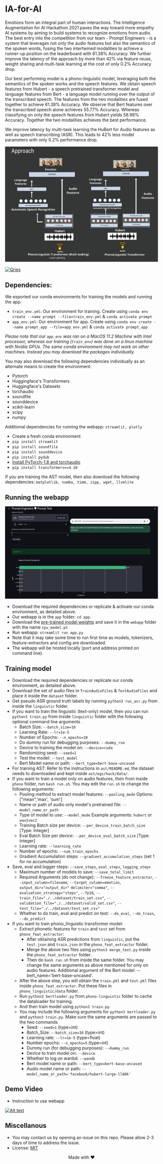 # IA-for-AI

Emotions form an integral part of human interactions. The Intelligence Augmentation for AI Hackathon 2021 paves the way toward more empathy AI systems by aiming to build systems to recognize emotions from audio. The best entry into the competition from our team - Prompt Engineers - is a system that leverages not only the audio features but also the semantics of the spoken words, fusing the two intertwined modalities to achieve a runner-up position on the leaderboard with 61.38% Accuracy. We further improve the latency of the approach by more than 42% via feature reuse, weight sharing and multi-task learning at the cost of only 0.2% Accuracy drop.


Our best performing model is a phono-linguistic model, leveraging both the semantics of the spoken works and the speech features. We obtain speech features from Hubert - a speech pretrained transformer model and language features from Bert - a language model running over the output of the transcribed speech. The features from the two modalities are fused together to achieve 61.38% Accuracy. We observe that Bert features over the transcribed speech alone achieves 55.77% Accuracy. Whereas classifying on only the speech features from Hubert yields 58.98% Accuracy. Together the two modalities achieves the best performance.

We improve latency by multi-task learning the HuBert for Audio features as well as speech transcribing (ASR). This leads to 42% less model parameters with only 0.2% performance drop.

![Approach](https://github.com/tejasvaidhyadev/IA-for-AI/blob/main/approach.png?raw=true)
<div >
<a href="https://www.canva.com/design/DAEpwSNVeyE/7-ntpAFtXqQdLJgr9QTVzA/view">
         <img alt="Qries" src="https://raw.githubusercontent.com/tejasvaidhyadev/tejasvaidhyadev.github.io/master/_images/BACKUP/canva_wid.png"
          >
      </a>           
</div>

## Dependencies:

We exported our conda environments for training the models and running the app.

- `train_env.yml`: Our environment for training. Create using `conda env create --name prompt --file=train_env.yml` & `conda activate prompt`
- `app_env.yml`: Our environment for app. Create using `conda env create --name prompt_app --file=app_env.yml`	& `conda activate prompt_app`

*Please note that our `app_env` was ran on a MacOS 11.2 Machine with Intel processor, whereas our training (`train_env`) was done on a linux machine with Nvidia GPUs. The same conda environment may not work on other machines. Instead you may download the packages individually.*

You may also download the following dependencies individually as an alternate means to create the environment:
- Pytorch
- Huggingface's Transformers
- Huggingface's Datasets
- torchaudio
- soundfile
- sounddevice
- scikit-learn
- scipy
- numpy

Additional dependencies for running the webapp: `streamlit, plotly`
- Create a fresh conda environment
- `pip install streamlit`
- `pip install soundfile`
- `pip install sounddevice`
- `pip install pydub`
- [Install PyTorch-1.8 and torchaudio](https://pytorch.org/get-started/previous-versions/)
- `pip install transformers==4.10`


If you are training the AST model, then also download the following dependencies:
`matplotlib, numba, timm, zipp, wget, llvmlite`

## Running the webapp
 
 ![WebApp](https://github.com/tejasvaidhyadev/IA-for-AI/blob/main/demo.jpeg?raw=true)
 
- Download the required dependencies or replicate & activate our conda environment, as detailed above.
- Our webapp is in the `app` folder: `cd app`.
- Download the [pre-trained model weights](https://drive.google.com/file/d/1KFSAYqRBzEkodBr7xirHkeG4bgGxJyz-/view?usp=sharing) and save it in the `webapp` folder with the name `cpu_model.pt`
- Run webapp: `streamlit run app.py`
- Note that it may take some time to run first time as models, tokenizers, feature-extractors and config are downloaded.
- The webapp will be hosted locally (port and address printed on command line).


## Training model

- Download the required dependencies or replicate our conda environment, as detailed above.
- Download the set of audio files in `TrainAudioFiles` & `TestAudioFiles` and place it inside the `dataset` folder.
- Get pseudo ASR ground truth labels by running `python3 run_asr.py` from inside the `linguistic` folder.
- If you want to train the linguistic (text-only) model, then you can run `python3 train.py` from inside `linguistic` folder with the following optional command line arguments .
  - Batch Size: `--batch_size=16`
  - Learning Rate: `--lr=1e-5`
  - Number of Epochs: `--n_epochs=10`
  - Do dummy run for debugging purposes: `--dummy_run`
  - Device to training the model on: `--device=cuda`
  - Randomizing seed: `--seed=1`
  - Test the model: `--test_model`
  - Bert Model name or path: `--bert_type=bert-base-uncased`
- For training AST: Refer to the instructions in `ast/README.md`, the dataset needs to downloaded and kept inside `ast/egs/hack/data/`.
- If you want to train a model only on audio features, then from inside `phono` folder, run `bash run.sh`. You may edit the `run.sh` to change the following arguments:
  - Pooling method to extract model features: `--pooling_mode` Options: ["mean",'max', 'sum']
  - Name or path of audio only model's pretrained file: `--model_name_or_path`
  - Type of model to use: `--model_mode` Example arguments: `hubert` or `wav2vec2`
  - Training Batch size per device: `--per_device_train_batch_size` [Type: Integer]
  - Eval Batch Size per device: `--per_device_eval_batch_size` [Type: Integer]
  - Learning rate: `--learning_rate`
  - Number of epochs: `--num_train_epochs`
  - Gradient Accumulation steps: `--gradient_accumulation_steps` (set 1 for no accumulation)
- Save, eval and logger steps: `--save_steps`, `eval_steps`, `logging_steps`
  - Maximum number of models to save: `--save_total_limit`
  - Required Arguments (do not change): `--freeze_feature_extractor`, `--input_column=filename`, `--target_column=emotion`, `output_dir="output_dir"` `delimiter="comma"`, `--evaluation_strategy="steps"`, `--fp16`, `--train_file="./../dataset/train_set.csv"`, `--validation_file="./../dataset/valid_set.csv"`, `--test_file="./../dataset/test_set.csv"`
  - Whether to do train, eval and predict on test: `--do_eval`, `--do_train`, `--do_predict`
- If you want to train phono_linguistic transformer model:
    - Extract phonetic features for `train` and `test` set from `phono_feat_extractor`: 
      - After obtaining ASR predictions from `linguistic`, put the `test.json` and `train.json` in the `phono_feat_extractor` folder.
      - Merge the above two files using `python3 merge_text.py` inside the `phono_feat_extractor` folder.
      - Then do `bash run.sh` from inside the same folder. You may change the same arguments as above mentioned for only on audio features. Additional argument of the Bert model: --bert_name='bert-base-uncased'.
    - After the above step, you will obtain the `train.pkl` and `test.pkl` files inside `phono_feat_extractor`. Put these files in `phono_linguistic/data` folder.
    - Run `python3 bertloader.py` from `phono-linguistic` folder to cache the dataloader for training.
    - And then train model using `python3 train.py`.
    - You may include the following arguments for `python3 bertloader.py` and `python3 train.py`. Make sure the same arguments are passed to the two commands
      - Seed: `--seed=1` (type=int)
      - Batch_Size: `--batch_size=16` (type=int)
      - Learning rate: `--lr=1e-5` (type=float)
      - Number epochs: `--n_epochs=5` (type=int)
      - Dummy run (for debugging purposes): `--dummy_run`
      - Device to train model on: `--device`
      - Whether to log on wanbd: `--wandb`
      - Bert model name or path: `--bert_type=bert-base-uncased`
      - Audio model name or path: `--model_name_or_path='facebook/hubert-large-ll60k'`

## Demo Video

- Instruction to use webapp 

[![Alt text](https://raw.githubusercontent.com/tejasvaidhyadev/tejasvaidhyadev.github.io/master/_images/BACKUP/1.png)](https://youtu.be/XVgZponOLbE)
 
## Miscellanous

- You may contact us by opening an issue on this repo. Please allow 2-3 days of time to address the issue.
- License: [MIT](/LICENSE)

<div align="center" > Made with ❤️ </div>
